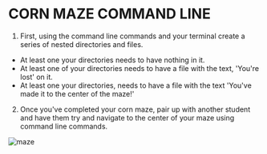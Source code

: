 # CORN MAZE COMMAND LINE

1. First, using the command line commands and your terminal create a series of nested directories and files.

- At least one your directories needs to have nothing in it.
- At least one of your directories needs to have a file with the text, 'You're lost' on it.
- At least one your directories, needs to have a file with the text 'You've made it to the center of the maze!'

2. Once you've completed your corn maze, pair up with another student and have them try and navigate to the center of your maze using command line commands.

![maze](https://media.giphy.com/media/Xbn2CXq5u2Wc0/giphy.gif)